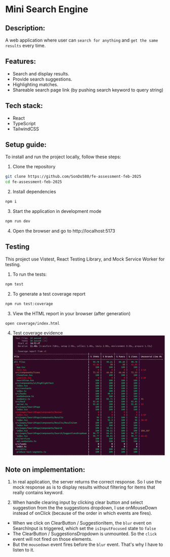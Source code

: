# Mini Search Engine

## Description:

A web application where user can `search for anything` and `get the same results` every time.

## Features:

- Search and display results.
- Provide search suggestions.
- Highlighting matches.
- Shareable search page link (by pushing search keyword to query string)

## Tech stack:

- React
- TypeScript
- TailwindCSS

## Setup guide:

To install and run the project locally, follow these steps:

1. Clone the repository

```bash
git clone https://github.com/SonDo580/fe-assessment-feb-2025
cd fe-assessment-feb-2025
```

2. Install dependencies

```bash
npm i
```

3. Start the application in development mode

```bash
npm run dev
```

4. Open the browser and go to http://localhost:5173

## Testing

This project use Vistest, React Testing Library, and Mock Service Worker for testing.

1. To run the tests:

```bash
npm test
```

2. To generate a test coverage report

```bash
npm run test:coverage
```

3. View the HTML report in your browser (after generation)

```bash
open coverage/index.html
```

4. Test coverage evidence
   ![Test Coverage](assets/coverage.png)

## Note on implementation:

1. In real application, the server returns the correct response. So I use the mock response as is to display results without filtering for items that really contains keyword.

2. When handle clearing input by clicking clear button and select suggestion from the the suggestions dropdown, I use onMouseDown instead of onClick (because of the order in which events are fires).

- When we click on ClearButton / SuggestionItem, the `blur` event on SearchInput is triggered, which set the `isInputFocused` state to `false`
- The ClearButton / SuggestionsDropdown is unmounted. So the `click` event will not fired on those elements.
- But the `mousedown` event fires before the `blur` event. That's why I have to listen to it.
